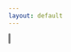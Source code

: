 ```yaml
---
layout: default
---
```

<canvas id="stage" height="400" width="520" style="border-style: solid;border-color: gray;border-width: 2px;border-radius: 5px;">

<script>
/**
 * Namespace
 */
var Game      = Game      || {};
var Keyboard  = Keyboard  || {};
var Component = Component || {};

/**
 * Keyboard Map
 */
Keyboard.Keymap = {
  37: 'left',
  38: 'up',
  39: 'right',
  40: 'down'
};

/**
 * Keyboard Events
 */
Keyboard.ControllerEvents = function() {

  // Setts
  var self      = this;
  this.pressKey = null;
  this.keymap   = Keyboard.Keymap;

  // Keydown Event
  document.onkeydown = function(event) {
    self.pressKey = event.which;
  };

  // Get Key
  this.getKey = function() {
    return this.keymap[this.pressKey];
  };
};

/**
 * Game Component Stage
 */
Component.Stage = function(canvas, conf) {  

  // Sets
  this.keyEvent  = new Keyboard.ControllerEvents();
  this.width     = canvas.width;
  this.height    = canvas.height;
  this.length    = [];
  this.food      = {};
  this.score     = 0;
  this.direction = 'right';
  this.conf      = {
    cw   : 10,
    size : 5,
    fps  : 1000
  };

  // Merge Conf
  if (typeof conf == 'object') {
    for (var key in conf) {
      if (conf.hasOwnProperty(key)) {
        this.conf[key] = conf[key];
      }
    }
  }

};

/**
 * Game Component Snake
 */
Component.Snake = function(canvas, conf) {

  // Game Stage
  this.stage = new Component.Stage(canvas, conf);

  // Init Snake
  this.initSnake = function() {

    // Itaration in Snake Conf Size
    for (var i = 0; i < this.stage.conf.size; i++) {

      // Add Snake Cells
      this.stage.length.push({x: i, y:0});
		}
	};

  // Call init Snake
  this.initSnake();

  // Init Food  
  this.initFood = function() {

    // Add food on stage
    this.stage.food = {
			x: Math.round(Math.random() * (this.stage.width - this.stage.conf.cw) / this.stage.conf.cw),
			y: Math.round(Math.random() * (this.stage.height - this.stage.conf.cw) / this.stage.conf.cw),
		};
	};

  // Init Food
  this.initFood();

  // Restart Stage
  this.restart = function() {
    this.stage.length            = [];
    this.stage.food              = {};
    this.stage.score             = 0;
    this.stage.direction         = 'right';
    this.stage.keyEvent.pressKey = null;
    this.initSnake();
    this.initFood();
  };
};

/**
 * Game Draw
 */
Game.Draw = function(context, snake) {

  // Draw Stage
  this.drawStage = function() {

    // Check Keypress And Set Stage direction
    var keyPress = snake.stage.keyEvent.getKey();
    if (typeof(keyPress) != 'undefined') {
      snake.stage.direction = keyPress;
    }

    // Draw White Stage
		context.clearRect(0, 0, snake.stage.width, snake.stage.height);

    // Snake Position
    var nx = snake.stage.length[0].x;
		var ny = snake.stage.length[0].y;

    // Add position by stage direction
    switch (snake.stage.direction) {
      case 'right':
        nx++;
        break;
      case 'left':
        nx--;
        break;
      case 'up':
        ny--;
        break;
      case 'down':
        ny++;
        break;
    }

    // Check Collision
    if (this.collision(nx, ny) == true) {
      snake.restart();
      return;
    }

    // Logic of Snake food
    if (nx == snake.stage.food.x && ny == snake.stage.food.y) {
      var tail = {x: nx, y: ny};
      snake.stage.score++;
      snake.initFood();
    } else {
      var tail = snake.stage.length.pop();
      tail.x   = nx;
      tail.y   = ny;
    }
    snake.stage.length.unshift(tail);

    // Draw Snake
    for (var i = 0; i < snake.stage.length.length; i++) {
      var cell = snake.stage.length[i];
      this.drawCell(cell.x, cell.y);
    }

    // Draw Food
    this.drawCell(snake.stage.food.x, snake.stage.food.y);

    // Draw Score
    context.fillText('Score: ' + snake.stage.score, 5, (snake.stage.height - 5));
  };

  // Draw Cell
  this.drawCell = function(x, y) {
    context.fillStyle = 'rgb(170, 170, 170)';
    context.beginPath();
    context.arc((x * snake.stage.conf.cw + 6), (y * snake.stage.conf.cw + 6), 4, 0, 2*Math.PI, false);    
    context.fill();
  };

  // Check Collision with walls
  this.collision = function(nx, ny) {  
    if (nx == -1 || nx == (snake.stage.width / snake.stage.conf.cw) || ny == -1 || ny == (snake.stage.height / snake.stage.conf.cw)) {
      return true;
    }
    return false;    
	}
};


/**
 * Game Snake
 */
Game.Snake = function(elementId, conf) {

  // Sets
  var canvas   = document.getElementById(elementId);
  var context  = canvas.getContext("2d");
  var snake    = new Component.Snake(canvas, conf);
  var gameDraw = new Game.Draw(context, snake);

  // Game Interval
  setInterval(function() {gameDraw.drawStage();}, snake.stage.conf.fps);
};


/**
 * Window Load
 */
window.onload = function() {
  var snake = new Game.Snake('stage', {fps: 100, size: 4});
};
</script>
